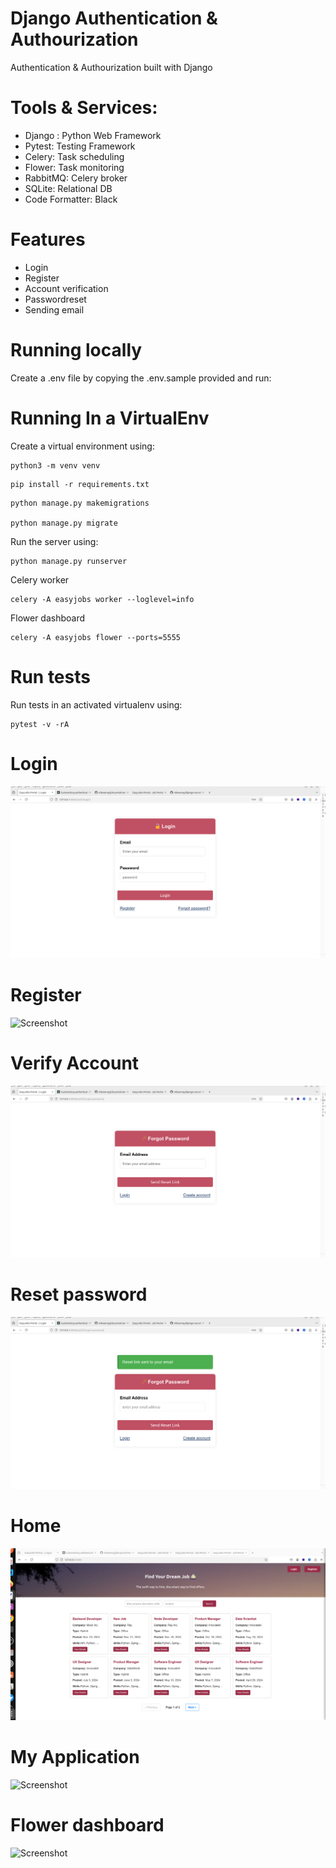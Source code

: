 # Django Authentication & Authourization
Authentication & Authourization built with Django

# Tools & Services:
- Django : Python Web Framework
- Pytest: Testing Framework
- Celery: Task scheduling
- Flower: Task monitoring
- RabbitMQ: Celery broker
- SQLite: Relational DB
- Code Formatter: Black

# Features

- Login
- Register
- Account verification
- Passwordreset
- Sending email

# Running locally

Create a .env file by copying the .env.sample provided and run:


# Running In a VirtualEnv

Create a virtual environment using:
```
python3 -m venv venv
```

```
pip install -r requirements.txt
```

```
python manage.py makemigrations

python manage.py migrate
```

Run the server using:
```
python manage.py runserver
```

Celery worker
```
celery -A easyjobs worker --loglevel=info
```
Flower dashboard
```
celery -A easyjobs flower --ports=5555
```


# Run tests

Run tests in an activated virtualenv using:

```
pytest -v -rA
```

# Login
![Screenshot](screenshots/login.png)


# Register
![Screenshot](screenshots/register-page.png.png)


# Verify Account
![Screenshot](screenshots/account-verification.png)


# Reset password
![Screenshot](screenshots/password-reset.png)


# Home
![Screenshot](screenshots/home.png)

# My Application
![Screenshot](screenshots/my-applications.png)



# Flower dashboard
![Screenshot](flower.png)

